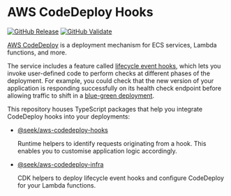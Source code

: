 # AWS CodeDeploy Hooks

[![GitHub Release](https://github.com/seek-oss/aws-codedeploy-hooks/workflows/Release/badge.svg?branch=main)](https://github.com/seek-oss/aws-codedeploy-hooks/actions?query=workflow%3ARelease)
[![GitHub Validate](https://github.com/seek-oss/aws-codedeploy-hooks/workflows/Validate/badge.svg?branch=main)](https://github.com/seek-oss/aws-codedeploy-hooks/actions?query=workflow%3AValidate)

[AWS CodeDeploy] is a deployment mechanism for ECS services, Lambda functions, and more.

The service includes a feature called [lifecycle event hooks],
which lets you invoke user-defined code to perform checks at different phases of the deployment.
For example, you could check that the new version of your application is responding successfully on its health check endpoint before allowing traffic to shift in a [blue-green deployment].

This repository houses TypeScript packages that help you integrate CodeDeploy hooks into your deployments:

- [@seek/aws-codedeploy-hooks](packages/hooks)

  Runtime helpers to identify requests originating from a hook.
  This enables you to customise application logic accordingly.

- [@seek/aws-codedeploy-infra](packages/infra)

  CDK helpers to deploy lifecycle event hooks and configure CodeDeploy for your Lambda functions.

[AWS CodeDeploy]: https://docs.aws.amazon.com/codedeploy/latest/userguide/welcome.html
[blue-green deployment]: https://docs.aws.amazon.com/AmazonECS/latest/developerguide/deployment-type-bluegreen.html
[lifecycle event hooks]: https://docs.aws.amazon.com/codedeploy/latest/userguide/reference-appspec-file-structure-hooks.html
